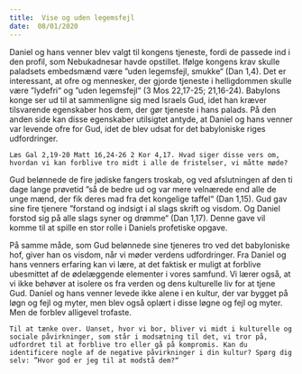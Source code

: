 ```yaml
---
title:  Vise og uden legemsfejl
date:  08/01/2020
---
```


Daniel og hans venner blev valgt til kongens tjeneste, fordi de passede ind i den profil, som Nebukadnesar havde opstillet. Ifølge kongens krav skulle paladsets embedsmænd være ”uden legemsfejl, smukke“ (Dan 1,4). Det er interessant, at ofre og mennesker, der gjorde tjeneste i helligdommen skulle være ”lydefri“ og ”uden legemsfejl“ (3 Mos 22,17-25; 21,16-24). Babylons konge ser ud til at sammenligne sig med Israels Gud, idet han kræver tilsvarende egenskaber hos dem, der gør tjeneste i hans palads. På den anden side kan disse egenskaber utilsigtet antyde, at Daniel og hans venner var levende ofre for Gud, idet de blev udsat for det babyloniske riges udfordringer.

`Læs Gal 2,19-20 Matt 16,24-26 2 Kor 4,17. Hvad siger disse vers om, hvordan vi kan forblive tro midt i alle de fristelser, vi måtte møde?`

Gud belønnede de fire jødiske fangers troskab, og ved afslutningen af den ti dage lange prøvetid ”så de bedre ud og var mere velnærede end alle de unge mænd, der fik deres mad fra det kongelige taffel“ (Dan 1,15). Gud gav sine fire tjenere ”forstand og indsigt i al slags skrift og visdom. Og Daniel forstod sig på alle slags syner og drømme“ (Dan 1,17). Denne gave vil komme til at spille en stor rolle i Daniels profetiske opgave.

På samme måde, som Gud belønnede sine tjeneres tro ved det babyloniske hof, giver han os visdom, når vi møder verdens udfordringer. Fra Daniel og hans venners erfaring kan vi lære, at det faktisk er muligt at forblive ubesmittet af de ødelæggende elementer i vores samfund. Vi lærer også, at vi ikke behøver at isolere os fra verden og dens kulturelle liv for at tjene Gud. Daniel og hans venner levede ikke alene i en kultur, der var bygget på løgn og fejl og myter, men blev også oplært i disse løgne og fejl og myter. Men de forblev alligevel trofaste.

`Til at tænke over. Uanset, hvor vi bor, bliver vi midt i kulturelle og sociale påvirkninger, som står i modsætning til det, vi tror på, udfordret til at forblive tro eller gå på kompromis. Kan du identificere nogle af de negative påvirkninger i din kultur? Spørg dig selv: ”Hvor god er jeg til at modstå dem?“`